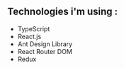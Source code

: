 ## Technologies i'm using :
- TypeScript
- React.js
- Ant Design Library
- React Router DOM
- Redux
